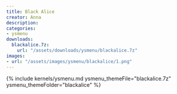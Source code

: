```yaml
---
title: Black Alice
creator: Anna
description: 
categories:
- ysmenu
downloads:
  blackalice.7z:
    url: "/assets/downloads/ysmenu/blackalice.7z"
images:
- url: "/assets/images/ysmenu/blackalice/1.png"
---
```


{% include kernels/ysmenu.md ysmenu_themeFile="blackalice.7z" ysmenu_themeFolder="blackalice" %}
